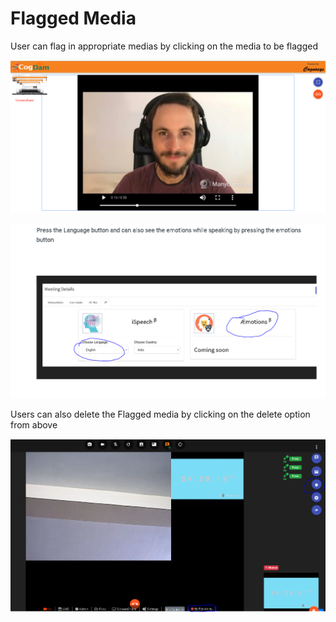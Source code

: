 # Flagged Media

User can flag in appropriate medias by clicking on the media to be flagged

![](../.gitbook/assets/image%20%2847%29.png)



![](../.gitbook/assets/image%20%28145%29.png)

Users can also delete the Flagged media by clicking on the delete option from above 

![](../.gitbook/assets/image%20%2869%29.png)

